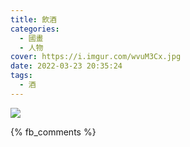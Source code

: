```yaml
---
title: 飲酒
categories:
  - 國畫
  - 人物
cover: https://i.imgur.com/wvuM3Cx.jpg
date: 2022-03-23 20:35:24
tags:
  - 酒
---
```


![](https://i.imgur.com/wvuM3Cx.jpg)

{% fb_comments %}
